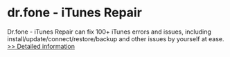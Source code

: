 # dr.fone - iTunes Repair
Dr.fone - iTunes Repair can fix 100+ iTunes errors and issues, including install/update/connect/restore/backup and other issues by yourself at ease.
[>> Detailed information](https://secure.shareit.com/shareit/product.html?productid=300947768&affiliateid=200057808)